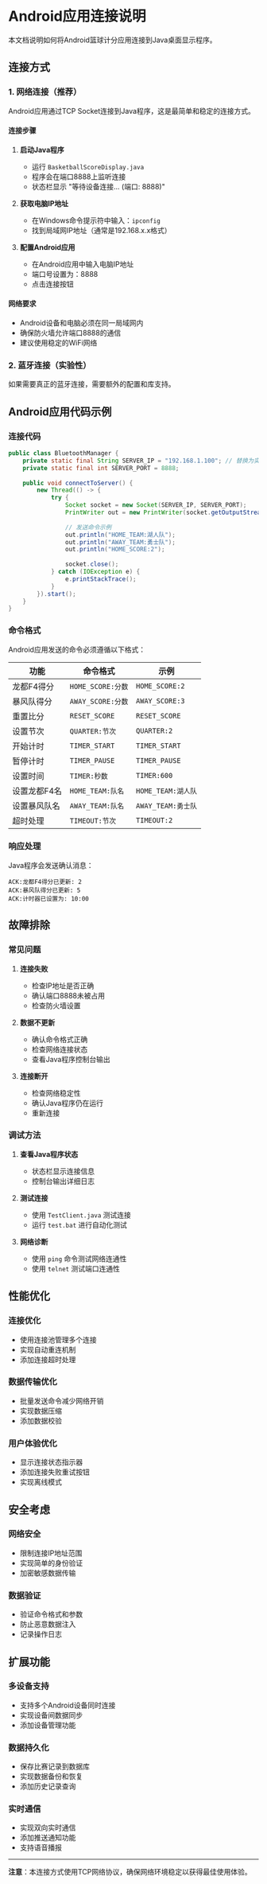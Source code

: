 # Android应用连接说明

本文档说明如何将Android篮球计分应用连接到Java桌面显示程序。

## 连接方式

### 1. 网络连接（推荐）

Android应用通过TCP Socket连接到Java程序，这是最简单和稳定的连接方式。

#### 连接步骤

1. **启动Java程序**
   - 运行 `BasketballScoreDisplay.java`
   - 程序会在端口8888上监听连接
   - 状态栏显示 "等待设备连接... (端口: 8888)"

2. **获取电脑IP地址**
   - 在Windows命令提示符中输入：`ipconfig`
   - 找到局域网IP地址（通常是192.168.x.x格式）

3. **配置Android应用**
   - 在Android应用中输入电脑IP地址
   - 端口号设置为：8888
   - 点击连接按钮

#### 网络要求

- Android设备和电脑必须在同一局域网内
- 确保防火墙允许端口8888的通信
- 建议使用稳定的WiFi网络

### 2. 蓝牙连接（实验性）

如果需要真正的蓝牙连接，需要额外的配置和库支持。

## Android应用代码示例

### 连接代码

```java
public class BluetoothManager {
    private static final String SERVER_IP = "192.168.1.100"; // 替换为实际IP
    private static final int SERVER_PORT = 8888;
    
    public void connectToServer() {
        new Thread(() -> {
            try {
                Socket socket = new Socket(SERVER_IP, SERVER_PORT);
                PrintWriter out = new PrintWriter(socket.getOutputStream(), true);
                
                // 发送命令示例
                out.println("HOME_TEAM:湖人队");
                out.println("AWAY_TEAM:勇士队");
                out.println("HOME_SCORE:2");
                
                socket.close();
            } catch (IOException e) {
                e.printStackTrace();
            }
        }).start();
    }
}
```

### 命令格式

Android应用发送的命令必须遵循以下格式：

| 功能 | 命令格式 | 示例 |
|------|----------|------|
| 龙都F4得分 | `HOME_SCORE:分数` | `HOME_SCORE:2` |
| 暴风队得分 | `AWAY_SCORE:分数` | `AWAY_SCORE:3` |
| 重置比分 | `RESET_SCORE` | `RESET_SCORE` |
| 设置节次 | `QUARTER:节次` | `QUARTER:2` |
| 开始计时 | `TIMER_START` | `TIMER_START` |
| 暂停计时 | `TIMER_PAUSE` | `TIMER_PAUSE` |
| 设置时间 | `TIMER:秒数` | `TIMER:600` |
| 设置龙都F4名 | `HOME_TEAM:队名` | `HOME_TEAM:湖人队` |
| 设置暴风队名 | `AWAY_TEAM:队名` | `AWAY_TEAM:勇士队` |
| 超时处理 | `TIMEOUT:节次` | `TIMEOUT:2` |

### 响应处理

Java程序会发送确认消息：

```
ACK:龙都F4得分已更新: 2
ACK:暴风队得分已更新: 5
ACK:计时器已设置为: 10:00
```

## 故障排除

### 常见问题

1. **连接失败**
   - 检查IP地址是否正确
   - 确认端口8888未被占用
   - 检查防火墙设置

2. **数据不更新**
   - 确认命令格式正确
   - 检查网络连接状态
   - 查看Java程序控制台输出

3. **连接断开**
   - 检查网络稳定性
   - 确认Java程序仍在运行
   - 重新连接

### 调试方法

1. **查看Java程序状态**
   - 状态栏显示连接信息
   - 控制台输出详细日志

2. **测试连接**
   - 使用 `TestClient.java` 测试连接
   - 运行 `test.bat` 进行自动化测试

3. **网络诊断**
   - 使用 `ping` 命令测试网络连通性
   - 使用 `telnet` 测试端口连通性

## 性能优化

### 连接优化

- 使用连接池管理多个连接
- 实现自动重连机制
- 添加连接超时处理

### 数据传输优化

- 批量发送命令减少网络开销
- 实现数据压缩
- 添加数据校验

### 用户体验优化

- 显示连接状态指示器
- 添加连接失败重试按钮
- 实现离线模式

## 安全考虑

### 网络安全

- 限制连接IP地址范围
- 实现简单的身份验证
- 加密敏感数据传输

### 数据验证

- 验证命令格式和参数
- 防止恶意数据注入
- 记录操作日志

## 扩展功能

### 多设备支持

- 支持多个Android设备同时连接
- 实现设备间数据同步
- 添加设备管理功能

### 数据持久化

- 保存比赛记录到数据库
- 实现数据备份和恢复
- 添加历史记录查询

### 实时通信

- 实现双向实时通信
- 添加推送通知功能
- 支持语音播报

---

**注意**：本连接方式使用TCP网络协议，确保网络环境稳定以获得最佳使用体验。 